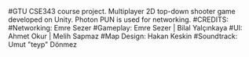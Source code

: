 #GTU CSE343 course project. Multiplayer 2D top-down shooter game developed on Unity. Photon PUN is used for networking. 
#CREDITS:
#Networking: Emre Sezer
#Gameplay: Emre Sezer | Bilal Yalçınkaya
#UI: Ahmet Okur | Melih Sapmaz
#Map Design: Hakan Keskin
#Soundtrack: Umut "teyp" Dönmez
